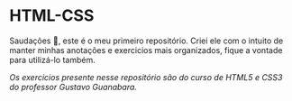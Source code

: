 # HTML-CSS
Saudações 🖖, este é o meu primeiro repositório. Criei ele com o intuito de manter minhas anotações e exercicios mais organizados, fique a vontade para utilizá-lo também.

*Os exercicios presente nesse repositório são do curso de HTML5 e CSS3 do professor Gustavo Guanabara.*
